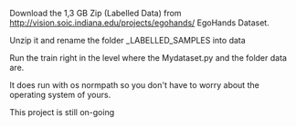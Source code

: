Download the 1,3 GB Zip (Labelled Data) from http://vision.soic.indiana.edu/projects/egohands/ EgoHands Dataset.

Unzip it and rename the folder _LABELLED_SAMPLES into data

Run the train right in the level where the Mydataset.py and the folder data are.

It does run with os normpath so you don't have to worry about the operating system  of yours.

This project is still on-going
